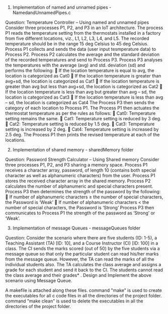 1. Implementation of named and unnamed pipes - NamedandUnnamedPipes.c

Question: Temperature Controller – Using named and unnamed pipes
Consider three processes P1, P2, and P3 in an IoT architecture. The process P1 reads the
temperature setting from the thermostats installed in a factory from five different
locations, viz., L1, L2, L3, L4, and L5. The recorded temperature should be in the range 15
deg Celsius to 45 deg Celsius. Process P1 collects and sends the data (user input
tesmperature data) to Process P2. Process P2 calculates the average and the standard
deviation of the recorded temperatures and send to Process P3. Process P3 analyses the
temperatures with the average (avg) and std. deviation (sd) and performs the following:
 If the location temperature is equal to avg, the location is categorized as Cat0
 If the location temperature is greater than avg+sd, the location is categorized as
Cat1
 If the location temperature is greater than avg but less than avg+sd, the location
is categorized as Cat2
 If the location temperature is less than avg but greater than avg – sd, the location
is categorized as Cat3
 If the location temperature is less than avg – sd, the location is categorized as Cat4
The Process P3 then sends the category of each location to Process P1. The Process P1
then actuates the thermostat temperature as per the rules as follows:
 Cat0: Temperature setting remains the same.
 Cat1: Temperature setting is reduced by 3 deg.
 Cat2: Temperature setting is reduced by 1.5 deg.
 Cat3: Temperature setting is increased by 2 deg.
 Cat4: Temperature setting is increased by 2.5 deg.
The Process P1 then prints the revised temperature at each of the locations.

2. Implementation of shared memory - sharedMemory folder

Question: Password Strength Calculator – Using Shared memory
Consider three processes P1, P2, and P3 sharing a memory space. Process P1 receives a
character array, password, of length 10 (contains both special character as well as
alphanumeric characters) from the user. Process P1 stores the received character array
in the shared memory. Process P2 calculates the number of alphanumeric and special
characters present. Process P3 then determines the strength of the password by the
following:
 If number of alphanumeric characters ≥ the number of special characters, the
Password is ‘Weak’
 If number of alphanumeric characters < the number of special characters, the
Password is ‘Strong’
Process P3 then communicates to Process P1 the strength of the password as ‘Strong’ or
‘Weak’.

3. Implementation of message Queues - messageQueues folder

Question: Consider the scenario where there are five students (ID: 1-5), a Teaching Assistant (TA)
[ID: 10], and a Course Instructor (CI) [ID: 100] in a class. The CI sends the marks scored
(out of 50) by the five students via a message queue so that only the particular student
can read his/her marks from the message queue. However, the TA can read the marks of
all the individual students also. The TA calculates the class average and assigns a grade
for each student and send it back to the CI. The students cannot read the class average
and their grades*
.
Design and Implement the above scenario using Message Queue.

A makefile is attached along these files.
command "make" is used to create the executables for all c code files in all the directories of the project folder.
command "make clean" is used to delete the executables in all the directories of the project folder.

